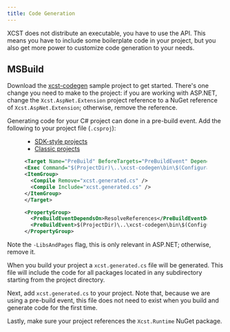 ```yaml
---
title: Code Generation
---
```

XCST does not distribute an executable, you have to use the API. This means you have to include some boilerplate code in your project, but you also get more power to customize code generation to your needs.

## MSBuild

Download the [xcst-codegen](https://github.com/maxtoroq/XCST-a/tree/master/samples/xcst-codegen) sample project to get started. There's one change you need to make to the project: if you are working with ASP.NET, change the `Xcst.AspNet.Extension` project reference to a NuGet reference of `Xcst.AspNet.Extension`; otherwise, remove the reference.

Generating code for your C# project can done in a pre-build event. Add the following to your project file (`.csproj`):

<figure class="code">
<ul id="output1">
	<li><a data-tabby-default href="#output1-1">SDK-style projects</a></li>
	<li><a href="#output1-2">Classic projects</a></li>
</ul>
<div id="output1-1" markdown="1">
  
  ```xml
<Target Name="PreBuild" BeforeTargets="PreBuildEvent" DependsOnTargets="ResolveReferences">
  <Exec Command="$(ProjectDir)\..\xcst-codegen\bin\$(Configuration)\xcst-codegen.exe $(ProjectPath) $(Configuration) -LibsAndPages" />
  <ItemGroup>
    <Compile Remove="xcst.generated.cs" />
    <Compile Include="xcst.generated.cs" />
  </ItemGroup>
</Target>
```

</div>
<div id="output1-2" markdown="1">

```xml
<PropertyGroup>
  <PreBuildEventDependsOn>ResolveReferences</PreBuildEventDependsOn>
  <PreBuildEvent>$(ProjectDir)\..\xcst-codegen\bin\$(ConfigurationName)\xcst-codegen.exe $(ProjectPath) $(ConfigurationName) -LibsAndPages</PreBuildEvent>
</PropertyGroup>
```

</div>
<script>new Tabby('#output1');</script>
</figure>

Note the `-LibsAndPages` flag, this is only relevant in ASP.NET; otherwise, remove it.

When you build your project a `xcst.generated.cs` file will be generated. This file will include the code for all packages located in any subdirectory starting from the project directory.

Next, add `xcst.generated.cs` to your project. Note that, because we are using a pre-build event, this file does not need to exist when you build and generate code for the first time.

Lastly, make sure your project references the `Xcst.Runtime` NuGet package.
